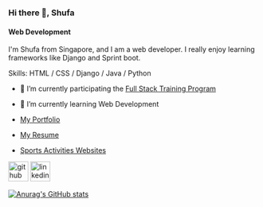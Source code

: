 <!--
**woon17/woon17** is a ✨ _special_ ✨ repository because its `README.md` (this file) appears on your GitHub profile.
Here are some ideas to get you started:
- 🔭 I’m currently working on ...
- 🌱 I’m currently learning ...
- 👯 I’m looking to collaborate on ...
- 🤔 I’m looking for help with ...
- 💬 Ask me about ...
- 📫 How to reach me: ...
- 😄 Pronouns: ...
- ⚡ Fun fact: ...
-->


### Hi there 👋, Shufa
#### Web Development
I'm Shufa from Singapore, and I am a web developer. I really enjoy learning frameworks like Django and Sprint boot.

Skills: HTML / CSS / Django / Java / Python

- 🔭 I’m currently participating the [Full Stack Training Program](https://github.com/woon17/Full-Stack-Training-Program)
- 🌱 I’m currently learning Web Development 

- [My Portfolio](https://woon17.github.io/portfolio/)
- [My Resume](https://woon17.github.io/portfolio/resume.html)
- [Sports Activities Websites]()

[<img src='https://cdn.jsdelivr.net/npm/simple-icons@3.0.1/icons/github.svg' alt='github' height='40'>](https://github.com/woon17) [<img src='https://cdn.jsdelivr.net/npm/simple-icons@3.0.1/icons/linkedin.svg' alt='linkedin' height='40'>](https://www.linkedin.com/in/shufa-wen-7a530418b/)  

[![Anurag's GitHub stats](https://github-readme-stats.vercel.app/api?username=woon17&count_private=true)](#)
